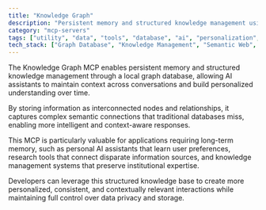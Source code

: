 ```yaml
---
title: "Knowledge Graph"
description: "Persistent memory and structured knowledge management using a local graph database for enhanced personalization and context retention."
category: "mcp-servers"
tags: ["utility", "data", "tools", "database", "ai", "personalization", "context-awareness", "semantic connections"]
tech_stack: ["Graph Database", "Knowledge Management", "Semantic Web", "Local Storage", "Context Retention", "AI Assistants"]
---
```


The Knowledge Graph MCP enables persistent memory and structured knowledge management through a local graph database, allowing AI assistants to maintain context across conversations and build personalized understanding over time. 

By storing information as interconnected nodes and relationships, it captures complex semantic connections that traditional databases miss, enabling more intelligent and context-aware responses.

This MCP is particularly valuable for applications requiring long-term memory, such as personal AI assistants that learn user preferences, research tools that connect disparate information sources, and knowledge management systems that preserve institutional expertise. 

Developers can leverage this structured knowledge base to create more personalized, consistent, and contextually relevant interactions while maintaining full control over data privacy and storage.